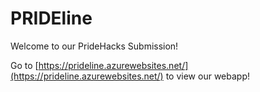 # PRIDEline

Welcome to our PrideHacks Submission!

Go to [https://prideline.azurewebsites.net/](https://prideline.azurewebsites.net/) to view our webapp!
